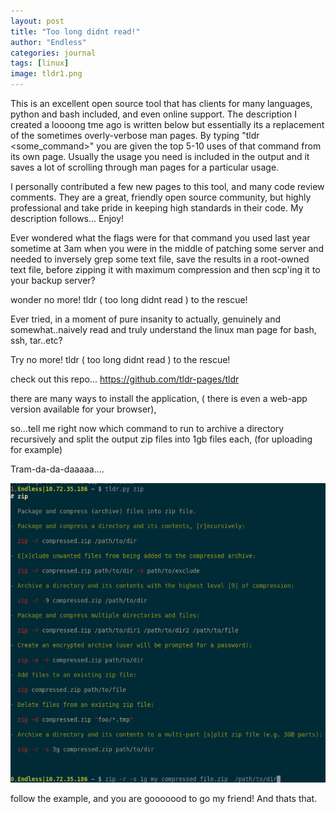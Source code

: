 ```yaml
---
layout: post
title: "Too long didnt read!"
author: "Endless"
categories: journal
tags: [linux]
image: tldr1.png
---
```


This is an excellent open source tool that has clients for many languages, python and bash included, and even online support.
The description I created a loooong tme ago is written below but essentially its a replacement of the sometimes overly-verbose man pages.
By typing "tldr <some_command>" you are given the top 5-10 uses of that command from its own page. Usually the usage you need 
is included in the output and it saves a lot of scrolling through man pages for a particular usage.

I personally contributed a few new pages to this tool, and many code review comments. They are a great, friendly open source community, 
but highly professional and take pride in keeping high standards in their code.
My description follows...
Enjoy!

Ever wondered what the flags were for that command you used last year sometime at 3am when you were in the middle of patching
some server and needed to inversely grep some text file, save the results in a root-owned text file, before zipping it with maximum
compression and then scp'ing it to your backup server?

wonder no more! tldr ( too long didnt read ) to the rescue!

Ever tried, in a moment of pure insanity to actually, genuinely and somewhat..naively read and truly understand the linux man page for
bash, ssh, tar..etc? 

Try no more! tldr ( too long didnt read ) to the rescue!

check out this repo...
https://github.com/tldr-pages/tldr

there are many ways to install the application, ( there is even a web-app version available for your browser), 

so...tell me right now which command to run to archive a directory recursively and split the output zip files into 1gb files each, (for uploading for example) 

Tram-da-da-daaaaa....

![tldr](../assets/img/tldr.png)

follow the example, and you are gooooood to go my friend!
And thats that.
